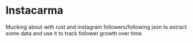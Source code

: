 # Instacarma

Mucking about with rust and instagram followers/following json to extract some data
and use it to track follower growth over time.
